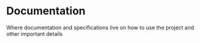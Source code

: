 # Documentation

Where documentation and specifications live on how to use the project and other important details
